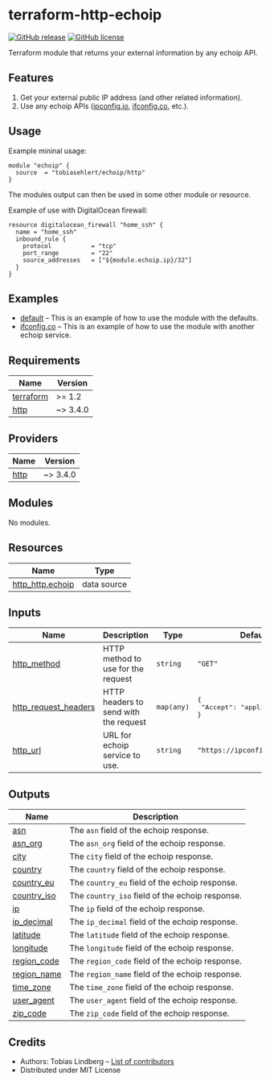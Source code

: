 # terraform-http-echoip

[![GitHub release](https://img.shields.io/github/v/release/tobiasehlert/terraform-http-echoip?sort=semver&logo=github)](https://github.com/tobiasehlert/terraform-http-echoip/releases)
[![GitHub license](https://img.shields.io/github/license/tobiasehlert/terraform-http-echoip)](https://github.com/tobiasehlert/terraform-http-echoip/blob/main/LICENSE)

Terraform module that returns your external information by any echoip API.

## Features

1. Get your external public IP address (and other related information).
1. Use any echoip APIs ([ipconfig.io](https://ipconfig.io), [ifconfig.co](https://ifconfig.co), etc.).

## Usage

Example mininal usage:

```hcl
module "echoip" {
  source  = "tobiasehlert/echoip/http"
}
```

The modules output can then be used in some other module or resource.

Example of use with DigitalOcean firewall:

```hcl
resource digitalocean_firewall "home_ssh" {
  name = "home_ssh"
  inbound_rule {
    protocol           = "tcp"
    port_range         = "22"
    source_addresses   = ["${module.echoip.ip}/32"]
  }
}
```

## Examples

- [default](https://github.com/tobiasehlert/terraform-http-echoip/blob/main/examples/default/README.md) – This is an example of how to use the module with the defaults.
- [ifconfig.co](https://github.com/tobiasehlert/terraform-http-echoip/blob/main/examples/ifconfig.co/README.md) – This is an example of how to use the module with another echoip service.

<!-- BEGIN_TF_DOCS -->
## Requirements

| Name | Version |
|------|---------|
| <a name="requirement_terraform"></a> [terraform](#requirement\_terraform) | >= 1.2 |
| <a name="requirement_http"></a> [http](#requirement\_http) | ~> 3.4.0 |

## Providers

| Name | Version |
|------|---------|
| <a name="provider_http"></a> [http](#provider\_http) | ~> 3.4.0 |

## Modules

No modules.

## Resources

| Name | Type |
|------|------|
| [http_http.echoip](https://registry.terraform.io/providers/hashicorp/http/latest/docs/data-sources/http) | data source |

## Inputs

| Name | Description | Type | Default | Required |
|------|-------------|------|---------|:--------:|
| <a name="input_http_method"></a> [http\_method](#input\_http\_method) | HTTP method to use for the request | `string` | `"GET"` | no |
| <a name="input_http_request_headers"></a> [http\_request\_headers](#input\_http\_request\_headers) | HTTP headers to send with the request | `map(any)` | <pre>{<br>  "Accept": "application/json"<br>}</pre> | no |
| <a name="input_http_url"></a> [http\_url](#input\_http\_url) | URL for echoip service to use. | `string` | `"https://ipconfig.io"` | no |

## Outputs

| Name | Description |
|------|-------------|
| <a name="output_asn"></a> [asn](#output\_asn) | The `asn` field of the echoip response. |
| <a name="output_asn_org"></a> [asn\_org](#output\_asn\_org) | The `asn_org` field of the echoip response. |
| <a name="output_city"></a> [city](#output\_city) | The `city` field of the echoip response. |
| <a name="output_country"></a> [country](#output\_country) | The `country` field of the echoip response. |
| <a name="output_country_eu"></a> [country\_eu](#output\_country\_eu) | The `country_eu` field of the echoip response. |
| <a name="output_country_iso"></a> [country\_iso](#output\_country\_iso) | The `country_iso` field of the echoip response. |
| <a name="output_ip"></a> [ip](#output\_ip) | The `ip` field of the echoip response. |
| <a name="output_ip_decimal"></a> [ip\_decimal](#output\_ip\_decimal) | The `ip_decimal` field of the echoip response. |
| <a name="output_latitude"></a> [latitude](#output\_latitude) | The `latitude` field of the echoip response. |
| <a name="output_longitude"></a> [longitude](#output\_longitude) | The `longitude` field of the echoip response. |
| <a name="output_region_code"></a> [region\_code](#output\_region\_code) | The `region_code` field of the echoip response. |
| <a name="output_region_name"></a> [region\_name](#output\_region\_name) | The `region_name` field of the echoip response. |
| <a name="output_time_zone"></a> [time\_zone](#output\_time\_zone) | The `time_zone` field of the echoip response. |
| <a name="output_user_agent"></a> [user\_agent](#output\_user\_agent) | The `user_agent` field of the echoip response. |
| <a name="output_zip_code"></a> [zip\_code](#output\_zip\_code) | The `zip_code` field of the echoip response. |
<!-- END_TF_DOCS -->

## Credits

- Authors: Tobias Lindberg – [List of contributors](https://github.com/tobiasehlert/terraform-http-echoip/graphs/contributors)
- Distributed under MIT License
